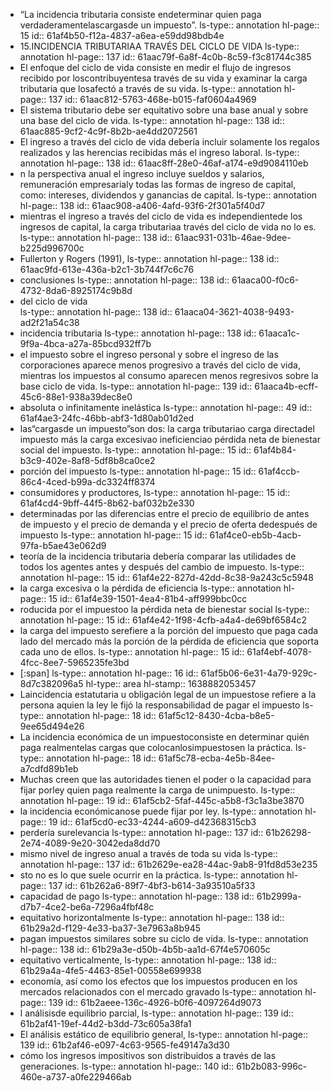 - “La  incidencia  tributaria  consiste  endeterminar quien paga verdaderamentelascargasde un impuesto”. 
  ls-type:: annotation
  hl-page:: 15
  id:: 61af4b50-f12a-4837-a6ea-e59dd98bdb4e
- 15.INCIDENCIA TRIBUTARIAA TRAVÉS DEL CICLO DE VIDA
  ls-type:: annotation
  hl-page:: 137
  id:: 61aac79f-6a8f-4c0b-8c59-f3c81744c385
- El enfoque  del  ciclo de  vida  consiste  en  medir el  flujo de  ingresos recibido por loscontribuyentesa  través  de  su  vida  y  examinar  la  carga  tributaria  que  losafectó  a través de su vida.
  ls-type:: annotation
  hl-page:: 137
  id:: 61aac812-5763-468e-b015-faf0604a4969
- El  sistema  tributario  debe  ser  equitativo  sobre  una base  anual  y  sobre  una base del ciclo de vida. 
  ls-type:: annotation
  hl-page:: 138
  id:: 61aac885-9cf2-4c9f-8b2b-ae4dd2072561
- El  ingreso  a  través  del  ciclo  de  vida  debería  incluir solamente  los  regalos  realizados  y  las  herencias  recibidas  más  el  ingreso  laboral. 
  ls-type:: annotation
  hl-page:: 138
  id:: 61aac8ff-28e0-46af-a174-e9d9084110eb
- n  la perspectiva  anual  el  ingreso incluye  sueldos  y  salarios, remuneración empresarialy todas  las  formas  de  ingreso  de  capital, como:  intereses,  dividendos  y  ganancias  de capital. 
  ls-type:: annotation
  hl-page:: 138
  id:: 61aac908-a406-4afd-93f6-2f301a5f40d7
- mientras el ingreso a través del ciclo de vida es independientede los ingresos de capital, la carga tributariaa través del  ciclo de  vida  no lo es. 
  ls-type:: annotation
  hl-page:: 138
  id:: 61aac931-031b-46ae-9dee-b225d996700c
- Fullerton y Rogers (1991),
  ls-type:: annotation
  hl-page:: 138
  id:: 61aac9fd-613e-436a-b2c1-3b744f7c6c76
- conclusiones
  ls-type:: annotation
  hl-page:: 138
  id:: 61aaca00-f0c6-4732-8da6-8925174c9b8d
- del ciclo de  vida  
  ls-type:: annotation
  hl-page:: 138
  id:: 61aaca04-3621-4038-9493-ad2f21a54c38
- incidencia tributaria
  ls-type:: annotation
  hl-page:: 138
  id:: 61aaca1c-9f9a-4bca-a27a-85bcd932ff7b
- el impuesto sobre el ingreso personal  y sobre  el  ingreso de  las corporaciones aparece  menos progresivo a  través del  ciclo  de  vida,  mientras  los  impuestos  al  consumo  aparecen  menos  regresivos sobre la base ciclo de vida.
  ls-type:: annotation
  hl-page:: 139
  id:: 61aaca4b-ecff-45c6-88e1-938a39dec8e0
- absoluta  o  infinitamente  inelástica
  ls-type:: annotation
  hl-page:: 49
  id:: 61af4ae3-24fc-46bb-abf3-1d80ab01d2ed
- las“cargasde  un  impuesto”son  dos:  la carga  tributariao carga directadel impuesto más la carga excesivao ineficienciao pérdida neta de bienestar social del impuesto. 
  ls-type:: annotation
  hl-page:: 15
  id:: 61af4b84-b3c9-402e-8af8-5df8b8ca0ce2
- porción  del  impuesto
  ls-type:: annotation
  hl-page:: 15
  id:: 61af4ccb-86c4-4ced-b99a-dc3324ff8374
- consumidores  y  productores, 
  ls-type:: annotation
  hl-page:: 15
  id:: 61af4cd4-9bff-44f5-8b62-baf032b2e330
- determinadas  por  las diferencias entre el precio de equilibrio de antes de impuesto y el precio de demanda y el precio de oferta dedespués de impuesto
  ls-type:: annotation
  hl-page:: 15
  id:: 61af4ce0-eb5b-4acb-97fa-b5ae43e062d9
- teoría de la incidencia tributaria debería comparar las utilidades de todos los agentes antes y  después  del  cambio  de  impuesto.
  ls-type:: annotation
  hl-page:: 15
  id:: 61af4e22-827d-42dd-8c38-9a243c5c5948
- la carga excesiva o la pérdida de eficiencia
  ls-type:: annotation
  hl-page:: 15
  id:: 61af4e39-1501-4ea4-81b4-aff999bbc0cc
- roducida por el impuestoo la pérdida neta de bienestar social
  ls-type:: annotation
  hl-page:: 15
  id:: 61af4e42-1f98-4cfb-a4a4-de69bf6584c2
- la  carga  del impuesto  serefiere  a la  porción  del  impuesto  que  paga  cada  lado  del mercado más la porción de la pérdida de eficiencia que soporta cada uno de ellos.
  ls-type:: annotation
  hl-page:: 15
  id:: 61af4ebf-4078-4fcc-8ee7-5965235fe3bd
- [:span]
  ls-type:: annotation
  hl-page:: 16
  id:: 61af5b06-6e31-4a79-929c-8d7c382096a5
  hl-type:: area
  hl-stamp:: 1638882053457
- Laincidencia estatutaria u obligación legal de un impuestose refiere a la persona aquien la ley le  fijó la responsabilidad de pagar el impuesto
  ls-type:: annotation
  hl-page:: 18
  id:: 61af5c12-8430-4cba-b8e5-9ee65d494e26
- La   incidencia económica   de   un   impuestoconsiste   en determinar   quién paga realmentelas  cargas  que  colocanlosimpuestosen  la  práctica.
  ls-type:: annotation
  hl-page:: 18
  id:: 61af5c78-ecba-4e5b-84ee-a7cdfd89b1eb
- Muchas creen que las autoridades tienen el poder o la capacidad para fijar porley quien paga realmente la carga  de unimpuesto. 
  ls-type:: annotation
  hl-page:: 19
  id:: 61af5cb2-5faf-445c-a5b8-f3c1a3be3870
- la  incidencia  económicanose puede fijar por ley.
  ls-type:: annotation
  hl-page:: 19
  id:: 61af5cd0-ec33-4244-a609-d42368315cb3
- perdería surelevancia
  ls-type:: annotation
  hl-page:: 137
  id:: 61b26298-2e74-4089-9e20-3042eda8dd70
- mismo nivel de ingreso anual a través de toda su vida
  ls-type:: annotation
  hl-page:: 137
  id:: 61b2629e-ea28-44ac-9ab8-91fd8d53e235
- sto  no  es  lo  que suele ocurrir en la práctica.
  ls-type:: annotation
  hl-page:: 137
  id:: 61b262a6-89f7-4bf3-b614-3a93510a5f33
- capacidad  de  pago
  ls-type:: annotation
  hl-page:: 138
  id:: 61b2999a-d7b7-4ce2-be6a-7296a4fbf48c
- equitativo  horizontalmente
  ls-type:: annotation
  hl-page:: 138
  id:: 61b29a2d-f129-4e33-ba37-3e7963a8b945
- pagan impuestos  similares  sobre  su  ciclo  de  vida.
  ls-type:: annotation
  hl-page:: 138
  id:: 61b29a3e-d50b-4b5b-aa1d-67f4e570605c
- equitativo verticalmente,
  ls-type:: annotation
  hl-page:: 138
  id:: 61b29a4a-4fe5-4463-85e1-00558e699938
- economía,  así  como  los  efectos  que los  impuestos  producen  en  los mercados  relacionados  con  el  mercado  gravado
  ls-type:: annotation
  hl-page:: 139
  id:: 61b2aeee-136c-4926-b0f6-4097264d9073
- l  análisisde  equilibrio  parcial,
  ls-type:: annotation
  hl-page:: 139
  id:: 61b2af41-19ef-44d2-b3dd-73c605a38fa1
- El  análisis  estático  de  equilibrio  general,
  ls-type:: annotation
  hl-page:: 139
  id:: 61b2af46-e097-4c63-9565-fe49147a3d30
- cómo  los ingresos impositivos son distribuidos a través de las generaciones.
  ls-type:: annotation
  hl-page:: 140
  id:: 61b2b083-996c-460e-a737-a0fe229466ab
